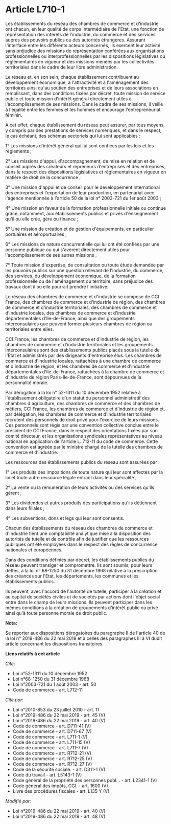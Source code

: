 # Article L710-1

Les établissements du réseau des chambres de commerce et d'industrie ont chacun, en leur qualité de corps intermédiaire de
l'Etat, une fonction de représentation des intérêts de l'industrie, du commerce et des services auprès des pouvoirs publics
ou des autorités étrangères. Assurant l'interface entre les différents acteurs concernés, ils exercent leur activité sans
préjudice des missions de représentation conférées aux organisations professionnelles ou interprofessionnelles par les
dispositions législatives ou réglementaires en vigueur et des missions menées par les collectivités territoriales dans le
cadre de leur libre administration.

Le réseau et, en son sein, chaque établissement contribuent au développement économique, à l'attractivité et à l'aménagement
des territoires ainsi qu'au soutien des entreprises et de leurs associations en remplissant, dans des conditions fixées par
décret, toute mission de service public et toute mission d'intérêt général directement utiles à l'accomplissement de ses
missions. Dans le cadre de ses missions, il veille à l'égalité entre les femmes et les hommes et encourage l'entrepreneuriat
féminin.

A cet effet, chaque établissement du réseau peut assurer, par tous moyens, y compris par des prestations de services
numériques, et dans le respect, le cas échéant, des schémas sectoriels qui lui sont applicables :

1° Les missions d'intérêt général qui lui sont confiées par les lois et les règlements ;

2° Les missions d'appui, d'accompagnement, de mise en relation et de conseil auprès des créateurs et repreneurs d'entreprises
et des entreprises, dans le respect des dispositions législatives et réglementaires en vigueur en matière de droit de la
concurrence ;

3° Une mission d'appui et de conseil pour le développement international des entreprises et l'exportation de leur production,
en partenariat avec l'agence mentionnée à l'article 50 de la loi n° 2003-721 du 1er août 2003 ;

4° Une mission en faveur de la formation professionnelle initiale ou continue grâce, notamment, aux établissements publics et
privés d'enseignement qu'il ou elle crée, gère ou finance ;

5° Une mission de création et de gestion d'équipements, en particulier portuaires et aéroportuaires ;

6° Les missions de nature concurrentielle qui lui ont été confiées par une personne publique ou qui s'avèrent directement
utiles pour l'accomplissement de ses autres missions ;

7° Toute mission d'expertise, de consultation ou toute étude demandée par les pouvoirs publics sur une question relevant de
l'industrie, du commerce, des services, du développement économique, de la formation professionnelle ou de l'aménagement du
territoire, sans préjudice des travaux dont il ou elle pourrait prendre l'initiative.

Le réseau des chambres de commerce et d'industrie se compose de CCI France, des chambres de commerce et d'industrie de
région, des chambres de commerce et d'industrie territoriales, des chambres de commerce et d'industrie locales, des chambres
de commerce et d'industrie départementales d'Ile-de-France, ainsi que des groupements interconsulaires que peuvent former
plusieurs chambres de région ou territoriales entre elles.

CCI France, les chambres de commerce et d'industrie de région, les chambres de commerce et d'industrie territoriales et les
groupements interconsulaires sont des établissements publics placés sous la tutelle de l'Etat et administrés par des
dirigeants d'entreprise élus. Les chambres de commerce et d'industrie locales, rattachées à une chambre de commerce et
d'industrie de région, et les chambres de commerce et d'industrie départementales d'Ile-de-France, rattachées à la chambre de
commerce et d'industrie de région Paris-Ile-de-France, sont dépourvues de la personnalité morale.

Par dérogation à la loi n° 52-1311 du 10 décembre 1952 relative à l'établissement obligatoire d'un statut du personnel
administratif des chambres d'agriculture, des chambres de commerce et des chambres de métiers, CCI France, les chambres de
commerce et d'industrie de région et, par délégation, les chambres de commerce et d'industrie territoriales recrutent des
personnels de droit privé pour l'exercice de leurs missions. Ces personnels sont régis par une convention collective conclue
entre le président de CCI France, dans le respect des orientations fixées par son comité directeur, et les organisations
syndicales représentatives au niveau national en application de l'article L. 712-11 du code de commerce. Cette convention est
agréée par le ministre chargé de la tutelle des chambres de commerce et d'industrie.

Les ressources des établissements publics du réseau sont assurées par :

1° Les produits des impositions de toute nature qui leur sont affectés par la loi et toute autre ressource légale entrant
dans leur spécialité ;

2° La vente ou la rémunération de leurs activités ou des services qu'ils gèrent ;

3° Les dividendes et autres produits des participations qu'ils détiennent dans leurs filiales ;

4° Les subventions, dons et legs qui leur sont consentis.

Chacun des établissements du réseau des chambres de commerce et d'industrie tient une comptabilité analytique mise à la
disposition des autorités de tutelle et de contrôle afin de justifier que les ressources publiques ont été employées dans le
respect des règles de concurrence nationales et européennes.

Dans des conditions définies par décret, les établissements publics du réseau peuvent transiger et compromettre. Ils sont
soumis, pour leurs dettes, à la loi n° 68-1250 du 31 décembre 1968 relative à la prescription des créances sur l'Etat, les
départements, les communes et les établissements publics.

Ils peuvent, avec l'accord de l'autorité de tutelle, participer à la création et au capital de sociétés civiles et de
sociétés par actions dont l'objet social entre dans le champ de leurs missions. Ils peuvent participer dans les mêmes
conditions à la création de groupements d'intérêt public ou privé ainsi qu'à toute personne morale de droit public.

**Nota:**

Se reporter aux dispositions dérogatoires du paragraphe II de l'article 40 de la loi n° 2019-486 du 22 mai 2019 et à celles
des paragraphes III à VI dudit article concernant les dispositions transitoires.

**Liens relatifs à cet article**

_Cite_:

  - Loi n°52-1311 du 10 décembre 1952
  - Loi n°68-1250 du 31 décembre 1968
  - Loi n°2003-721 du 1 août 2003 - art. 50
  - Code de commerce - art. L712-11

_Cité par_:

  - Loi n°2010-853 du 23 juillet 2010 - art. 11
  - Loi n°2019-486 du 22 mai 2019 - art. 45 (V)
  - Loi n°2019-486 du 22 mai 2019 - art. 40 (V)
  - Code de commerce - art. D711-41 (V)
  - Code de commerce - art. D711-67 (V)
  - Code de commerce - art. L711-1 (V)
  - Code de commerce - art. L711-15 (V)
  - Code de commerce - art. L711-7 (V)
  - Code de commerce - art. R712-21 (V)
  - Code de commerce - art. R712-25 (V)
  - Code de commerce - art. R712-27 (V)
  - Code de la sécurité sociale. - art. D311-1 (V)
  - Code du travail - art. L5143-1 (V)
  - Code général de la propriété des personnes publ... - art. L2341-1 (V)
  - Code général des impôts, CGI. - art. 1600 (V)
  - Livre des procédures fiscales - art. L135 Y (V)

_Modifié par_:

  - Loi n°2019-486 du 22 mai 2019 - art. 40 (V)
  - Loi n°2019-486 du 22 mai 2019 - art. 48 (V)
